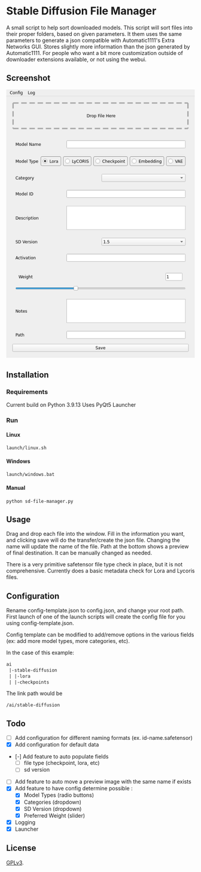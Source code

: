 # Stable Diffusion File Manager

A small script to help sort downloaded models. This script will sort files into their proper folders, based on given parameters. It them uses the same parameters to generate a json compatible with Automatic1111's Extra Networks GUI. Stores slightly more information than the json generated by Automatic1111. For people who want a bit more customization outside of downloader extensions available, or not using the webui.

## Screenshot
![Main](screenshot.png)

## Installation

### Requirements
Current build on Python 3.9.13
Uses PyQt5
Launcher 

### Run
#### Linux
```
launch/linux.sh
```

#### Windows
```
launch/windows.bat
```

#### Manual
```
python sd-file-manager.py
```

## Usage

Drag and drop each file into the window. Fill in the information you want, and clicking save will do the transfer/create the json file. Changing the name will update the name of the file. Path at the bottom shows a preview of final destination. It can be manually changed as needed.

There is a very primitive safetensor file type check in place, but it is not comprehensive. Currently does a basic metadata check for Lora and Lycoris files.

## Configuration

Rename config-template.json to config.json, and change your root path. First launch of one of the launch scripts will create the config file for you using config-template.json.

Config template can be modified to add/remove options in the various fields (ex: add more model types, more categories, etc).

In the case of this example:
```
ai
 |-stable-diffusion
 | |-lora
 | |-checkpoints
```

The link path would be
```
/ai/stable-diffusion
```

## Todo
 - [ ] Add configuration for different naming formats (ex. id-name.safetensor)
 - [x] Add configuration for default data
 - [-] Add feature to auto populate fields
    - [ ] file type (checkpoint, lora, etc)
	- [ ] sd version
 - [ ] Add feature to auto move a preview image with the same name if exists
 - [x] Add feature to have config determine possible :
    - [x] Model Types (radio buttons)
	- [x] Categories  (dropdown)
	- [x] SD Version  (dropdown)
	- [x] Preferred Weight (slider)
 - [x] Logging
 - [x] Launcher

## License
[GPLv3](https://www.gnu.org/licenses/gpl-3.0.html).